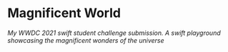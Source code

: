 # Magnificent World
*My WWDC 2021 swift student challenge submission. A swift playground showcasing the magnificent wonders of the universe*
